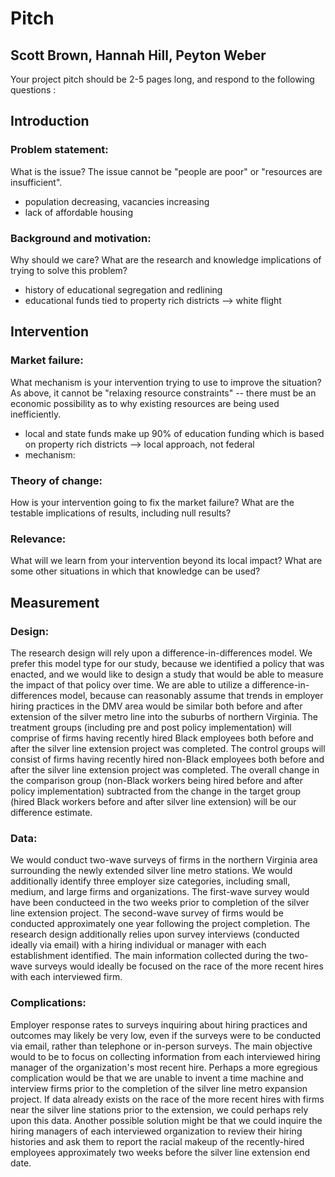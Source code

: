 # Pitch
## Scott Brown, Hannah Hill, Peyton Weber


Your project pitch should be 2-5 pages long, and respond to the following questions :
## Introduction


### Problem statement: 
What is the issue? The issue cannot be "people are poor" or "resources are insufficient".
- population decreasing, vacancies increasing
- lack of affordable housing

### Background and motivation: 
Why should we care? What are the research and knowledge implications of trying to solve this problem?
- history of educational segregation and redlining
- educational funds tied to property rich districts --> white flight


## Intervention
### Market failure: 
What mechanism is your intervention trying to use to improve the situation? As above, it cannot be "relaxing resource constraints" -- there must be an economic possibility as to why existing resources are being used inefficiently.
- local and state funds make up 90% of education funding which is based on property rich districts --> local approach, not federal
- mechanism: 


### Theory of change:
How is your intervention going to fix the market failure? What are the testable implications of results, including null results?


### Relevance: 
What will we learn from your intervention beyond its local impact? What are some other situations in which that knowledge can be used?


## Measurement
### Design:
The research design will rely upon a difference-in-differences model. We prefer this model type for our study, because we identified a policy that was enacted, and we would like to design a study that would be able to measure the impact of that policy over time. We are able to utilize a difference-in-differences model, because can reasonably assume that trends in employer hiring practices in the DMV area would be similar both before and after extension of the silver metro line into the suburbs of northern Virginia. The treatment groups (including pre and post policy implementation) will comprise of firms having recently hired Black employees both before and after the silver line extension project was completed. The control groups will consist of firms having recently hired non-Black employees both before and after the silver line extension project was completed. The overall change in the comparison group (non-Black workers being hired before and after policy implementation) subtracted from the change in the target group (hired Black workers before and after silver line extension) will be our difference estimate. 


### Data:
We would conduct two-wave surveys of firms in the northern Virginia area surrounding the newly extended silver line metro stations. We would additionally identify three employer size categories, including small, medium, and large firms and organizations. The first-wave survey would have been conducteed in the two weeks prior to completion of the silver line extension project. The second-wave survey of firms would be conducted approximately one year following the project completion. The research design additionally relies upon survey interviews (conducted ideally via email) with a hiring individual or manager with each establishment identified. The main information collected during the two-wave surveys would ideally be focused on the race of the more recent hires with each interviewed firm. 


### Complications:
Employer response rates to surveys inquiring about hiring practices and outcomes may likely be very low, even if the surveys were to be conducted via email, rather than telephone or in-person surveys. The main objective would to be to focus on collecting information from each interviewed hiring manager of the organization's most recent hire. Perhaps a more egregious complication would be that we are unable to invent a time machine and interview firms prior to the completion of the silver line metro expansion project. If data already exists on the race of the more recent hires with firms near the silver line stations prior to the extension, we could perhaps rely upon this data. Another possible solution might be that we could inquire the hiring managers of each interviewed organization to review their hiring histories and ask them to report the racial makeup of the recently-hired employees approximately two weeks before the silver line extension end date. 
